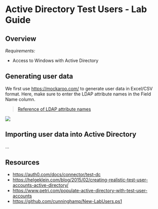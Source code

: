 # Active Directory Test Users - Lab Guide

## Overview

*Requirements:*
- Access to Windows with Active Directory

## Generating user data

We first use https://mockaroo.com/ to generate user data in Excel/CSV format. Here, make sure to enter the LDAP attribute names in the Field Name column.

> [Reference of LDAP attribute names](https://www.manageengine.com/products/ad-manager/help/csv-import-management/active-directory-ldap-attributes.html)

![](https://i.imgur.com/8APDxNx.png)

## Importing user data into Active Directory

...

## Resources 

- https://auth0.com/docs/connector/test-dc
- https://helgeklein.com/blog/2015/02/creating-realistic-test-user-accounts-active-directory/
- https://www.petri.com/populate-active-directory-with-test-user-accounts
- https://github.com/cunninghamp/New-LabUsers.ps1
